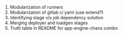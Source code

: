 1. Modularization of runners
2. Modularization of gitlab ci yaml (use extend?)
3. Identifying stage v/s job dependency solution 
4. Merging deployer and loadgen stages
5. Truth table in README for app-engine-chaos combo
